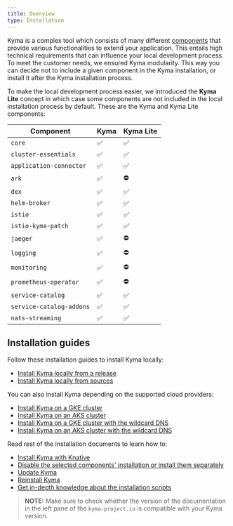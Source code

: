 ```yaml
---
title: Overview
type: Installation
---
```


Kyma is a complex tool which consists of many different [components](#details-components) that provide various functionalities to extend your application. This entails high technical requirements that can influence your local development process. To meet the customer needs, we ensured Kyma modularity. This way you can decide not to include a given component in the Kyma installation, or install it after the Kyma installation process.

To make the local development process easier, we introduced the **Kyma Lite** concept in which case some components are not included in the local installation process by default. These are the Kyma and Kyma Lite components:

| Component | Kyma | Kyma Lite |
|----------------|------|------|
| `core` | ✅ | ✅ |
| `cluster-essentials` | ✅ | ✅ |
| `application-connector` | ✅ | ✅ |
| `ark` | ✅ | ⛔️ |
| `dex` | ✅ | ✅ |
| `helm-broker` | ✅ | ✅ |
| `istio` | ✅ | ✅ |
| `istio-kyma-patch` | ✅ | ✅ |
| `jaeger` | ✅ | ⛔️ |
| `logging` | ✅ | ⛔️ |
| `monitoring` | ✅ | ⛔️ |
| `prometheus-operator` | ✅ | ⛔️ |
| `service-catalog` | ✅ | ✅ |
| `service-catalog-addons` | ✅ | ✅ |
| `nats-streaming` | ✅ | ✅ |

## Installation guides

Follow these installation guides to install Kyma locally:

- [Install Kyma locally from a release](#installation-install-kyma-locally-from-the-release)
- [Install Kyma locally from sources](#installation-install-kyma-locally-from-sources)

You can also install Kyma depending on the supported cloud providers:
- [Install Kyma on a GKE cluster](#installation-install-kyma-on-a-gke-cluster)
- [Install Kyma on an AKS cluster](#installation-install-kyma-on-an-aks-cluster)
- [Install Kyma on a GKE cluster with the wildcard DNS](#installation-install-kyma-on-a-gke-cluster-with-wildcard-dns)
- [Install Kyma on an AKS cluster with the wildcard DNS](#installation-install-kyma-on-an-aks-cluster-with-wildcard-dns)

Read rest of the installation documents to learn how to:
- [Install Kyma with Knative](#installation-installation-with-knative)
- [Disable the selected components' installation or install them separately](#installation-custom-component-installation)
- [Update Kyma](#installation-update-kyma)
- [Reinstall Kyma](#installation-reinstall-kyma)
- [Get in-depth knowledge about the installation scripts](#installation-local-installation-scripts-deep-dive)

>**NOTE:** Make sure to check whether the version of the documentation in the left pane of the `kyma-project.io` is compatible with your Kyma version.
